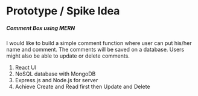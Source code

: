 # Prototype / Spike Idea

##### Comment Box using MERN
I would like to build a simple comment function where user can put his/her name and comment. The comments will be saved on a database. Users might also be able to update or delete comments. 

1.	React UI
2.	NoSQL database with MongoDB
3.	Express.js and Node.js for server
4.	Achieve Create and Read first then Update and Delete
